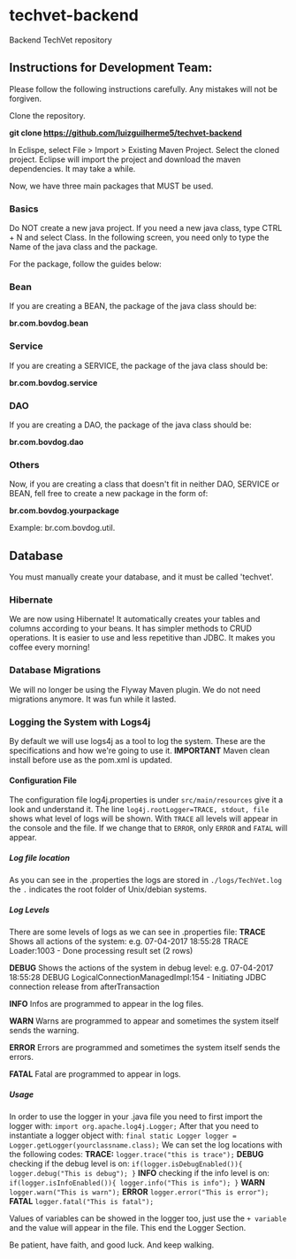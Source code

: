 # techvet-backend
Backend TechVet repository


## Instructions for Development Team:

Please follow the following instructions carefully. Any mistakes will not be forgiven.

Clone the repository.

**git clone https://github.com/luizguilherme5/techvet-backend**

In Eclispe, select File > Import > Existing Maven Project. Select the cloned project. 
Eclipse will import the project and download the maven dependencies. It may take a while.

Now, we have three main packages that MUST be used.

### Basics

Do NOT create a new java project. If you need a new java class, type CTRL + N and select Class.
In the following screen, you need only to type the Name of the java class and the package. 

For the package, follow the guides below:

### Bean

If you are creating a BEAN, the package of the java class should be:

**br.com.bovdog.bean**

### Service
If you are creating a SERVICE, the package of the java class should be:

**br.com.bovdog.service**

### DAO
If you are creating a DAO, the package of the java class should be:

**br.com.bovdog.dao**

### Others
Now, if you are creating a class that doesn't fit in neither DAO, SERVICE or BEAN, fell free to create a new package in the form of:

**br.com.bovdog.yourpackage**

Example: br.com.bovdog.util.

## Database

You must manually create your database, and it must be called 'techvet'.

### Hibernate

We are now using Hibernate! It automatically creates your tables and columns according to your beans. It has simpler methods to CRUD operations. It is easier to use and less repetitive than JDBC. It makes you coffee every morning!

### Database Migrations

We will no longer be using the Flyway Maven plugin. We do not need migrations anymore. It was fun while it lasted.

### Logging the System with Logs4j

By default we will use logs4j as a tool to log the system. 
These are the specifications and how we're going to use it.
**IMPORTANT** Maven clean install before use as the pom.xml is updated.

#### Configuration File

The configuration file log4j.properties is under `src/main/resources` give it a look and understand it.
The line `log4j.rootLogger=TRACE, stdout, file` shows what level of logs will be shown. With `TRACE` all levels will appear in the console and the file. If we change that to `ERROR`, only `ERROR` and `FATAL` will appear.

##### Log file location

As you can see in the .properties the logs are stored in `./logs/TechVet.log` the `.` indicates the root folder of Unix/debian systems.

##### Log Levels

There are some levels of logs as we can see in .properties file:
**TRACE** Shows all actions of the system:
	e.g. 07-04-2017 18:55:28 TRACE Loader:1003 - Done processing result set (2 rows)

**DEBUG** Shows the actions of the system in debug level:
	e.g. 07-04-2017 18:55:28 DEBUG LogicalConnectionManagedImpl:154 - Initiating JDBC connection release from afterTransaction

**INFO** Infos are programmed to appear in the log files.

**WARN** Warns are programmed to appear and sometimes the system itself sends the warning.

**ERROR** Errors are programmed and sometimes the system itself sends the errors.

**FATAL** Fatal are programmed to appear in logs.

##### Usage
In order to use the logger in your .java file you need to first import the logger with:
`import org.apache.log4j.Logger;`
After that you need to instantiate a logger object with:
`final static Logger logger = Logger.getLogger(yourclassname.class);`
We can set the log locations with the following codes:
**TRACE:**
`logger.trace("this is trace");`
**DEBUG** checking if the debug level is on:
`if(logger.isDebugEnabled()){
	logger.debug("This is debug");
}`
**INFO** checking if the info level is on:
`if(logger.isInfoEnabled()){
	logger.info("This is info");
}`
**WARN**
`logger.warn("This is warn");`
**ERROR**
`logger.error("This is error");`
**FATAL**
`logger.fatal("This is fatal");`

Values of variables can be showed in the logger too, just use the `+ variable` and the value will appear in the file.
This end the Logger Section.

Be patient, have faith, and good luck. And keep walking.

